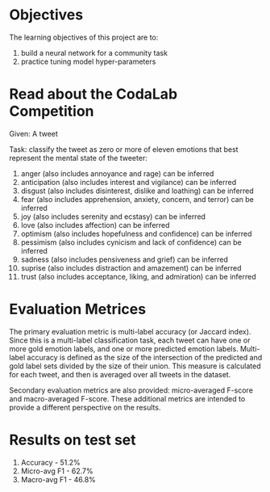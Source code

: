 # Objectives

The learning objectives of this project are to:
1. build a neural network for a community task 
2. practice tuning model hyper-parameters

# Read about the CodaLab Competition

Given: A tweet

Task: classify the tweet as zero or more of eleven emotions that best represent the mental state of the tweeter:

1. anger (also includes annoyance and rage) can be inferred
2. anticipation (also includes interest and vigilance) can be inferred
3. disgust (also includes disinterest, dislike and loathing) can be inferred
4. fear (also includes apprehension, anxiety, concern, and terror) can be inferred
5. joy (also includes serenity and ecstasy) can be inferred
6. love (also includes affection) can be inferred
7. optimism (also includes hopefulness and confidence) can be inferred
8. pessimism (also includes cynicism and lack of confidence) can be inferred
9. sadness (also includes pensiveness and grief) can be inferred
10. suprise (also includes distraction and amazement) can be inferred
11. trust (also includes acceptance, liking, and admiration) can be inferred

# Evaluation Metrices

The primary evaluation metric is multi-label accuracy (or Jaccard index). Since this is a multi-label classification task, each tweet can have one or more gold emotion labels, and one or more predicted emotion labels. Multi-label accuracy is defined as the size of the intersection of the predicted and gold label sets divided by the size of their union. This measure is calculated for each tweet, and then is averaged over all tweets in the dataset.

Secondary evaluation metrics are also provided: micro-averaged F-score and macro-averaged F-score. These additional metrics are intended to provide a different perspective on the results.

# Results on test set

1. Accuracy - 51.2%
2. Micro-avg F1 - 62.7%
3. Macro-avg F1 - 46.8%

